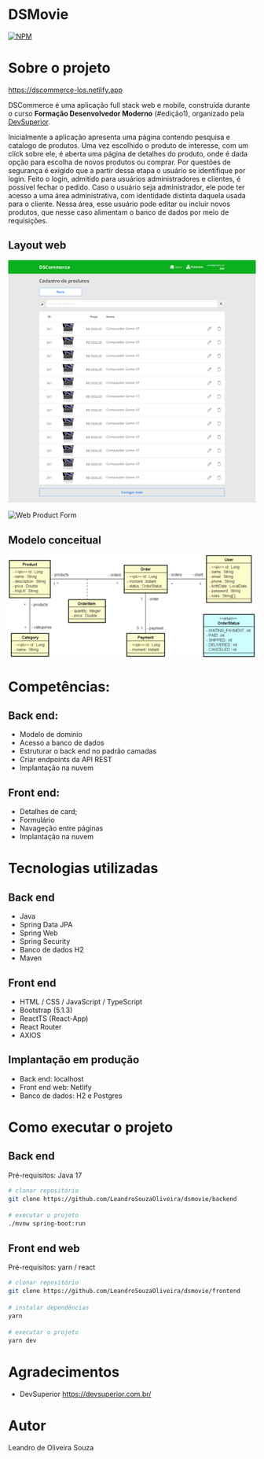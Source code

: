 # DSMovie
[![NPM](https://img.shields.io/npm/l/react)](https://github.com/LeandroOliveiraSouza/DSMovie/blob/main/LICENSE) 

# Sobre o projeto
https://dscommerce-los.netlify.app

DSCommerce é uma aplicação full stack web e mobile, construída durante o curso **Formação Desenvolvedor Moderno** (#edição1), organizado pela [DevSuperior](https://devsuperior.com "Site da DevSuperior").

Inicialmente a aplicação apresenta uma página contendo pesquisa e catalogo de produtos. Uma vez escolhido o produto de interesse, com um click sobre ele, é aberta uma página de detalhes do produto, onde é dada opção para escolha de novos produtos ou comprar. Por questões de segurança é exigido que a partir dessa etapa o usuário se identifique por login. Feito o login, admitido para usuários administradores e clientes, é possível fechar o pedido. Caso o usuário seja administrador, ele pode ter acesso a uma área administrativa, com identidade distinta daquela usada para o cliente. Nessa área, esse usuário pode editar ou incluir novos produtos, que nesse caso alimentam o banco de dados por meio de requisições.

## Layout web
![Web product Listing](https://github.com/LeandroSouzaOliveira/assets/blob/main/dscommerce/Product%20Listing.png)

![Web Product Form](https://github.com/LeandroOliveiraSouza/assets/blob/main/dsmovie-form.png)

## Modelo conceitual
![Modelo Conceitual](https://github.com/LeandroSouzaOliveira/assets/blob/main/dscommerce/Conceptual%20Model.png)

# Competências:
## Back end:
- Modelo de domínio
- Acesso a banco de dados
- Estruturar o back end no padrão camadas
- Criar endpoints da API REST
- Implantação na nuvem

## Front end:
- Detalhes de card;
- Formulário
- Navageção entre páginas
- Implantação na nuvem

# Tecnologias utilizadas
## Back end
- Java
- Spring Data JPA
- Spring Web
- Spring Security
- Banco de dados H2
- Maven
## Front end
- HTML / CSS / JavaScript / TypeScript
- Bootstrap (5.1.3)
- ReactTS (React-App)
- React Router
- AXIOS

## Implantação em produção
- Back end: localhost
- Front end web: Netlify
- Banco de dados: H2 e Postgres

# Como executar o projeto

## Back end
Pré-requisitos: Java 17

```bash
# clonar repositório
git clone https://github.com/LeandroSouzaOliveira/dsmovie/backend

# executar o projeto
./mvnw spring-boot:run
```

## Front end web
Pré-requisitos: yarn / react

```bash
# clonar repositório
git clone https://github.com/LeandroSouzaOliveira/dsmovie/frontend

# instalar dependências
yarn

# executar o projeto
yarn dev
```

# Agradecimentos
- DevSuperior https://devsuperior.com.br/

# Autor

Leandro de Oliveira Souza

